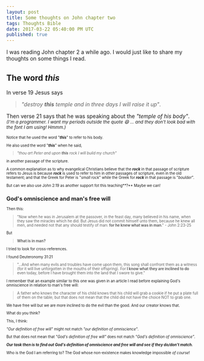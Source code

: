 ```yaml
---
layout: post
title: Some thoughts on John chapter two
tags: Thoughts Bible
date: 2017-03-22 05:40:00 PM UTC
published: true
---
```


<!-- March 23, 2017 1:40:00 AM Philippine Time -->

I was reading John chapter 2 a while ago. I would just like to share my thoughts on some things I read.

## The word _**this**_

In verse 19 Jesus says 

> _"destroy **this** temple and in three days I will raise it up"_. 

Then verse 21 says that he was speaking about the _"temple of his body"_. <small>_(I'm a programmer. I want my periods outside the quote :smile: ... and they don't look bad with the font I am using! Hmmm.)_<small>

<!--more-->

Notice that he used the word "**_this_**" to refer to his body.

He also used the word "**_this_**" when he said, 

> _"thou art Peter and upon **this** rock I will build my church"_

in another passage of the scripture.

A common explanation as to why evangelical Christians believe that the **_rock_** in that passage of scripture refers to Jesus is because **_rock_** is used to refer to him in other passages of scripture, even in the old testament; and that the Greek for Peter is "_small rock_" while the Greek for **_rock_** in that passage is "_boulder_".

But can we also use John 2:19 as another support fot this teaching**?** Maybe we can!

## God's omniscience and man's free will

Then this:

>  "Now when he was in Jerusalem at the passover, in the feast day, many believed in his name, when they saw the miracles which he did. But Jesus did not commit himself unto them, because he knew all men, and needed not that any should testify of man: **for he knew what was in man**." - John 2:23-25

But

> **What is in man?**

I tried to look for cross-references.

I found Deuteronomy 31:21
> "...And when many evils and troubles have come upon them, this song shall confront them as a witness (for it will live unforgotten in the mouths of their offspring). For **I know what they are inclined to do** even today, before I have brought them into the land that I swore to give.”


I remember that an example similar to this one was given in an article I read before explaining God's omniscience in relation to man's free will:

> A father who knows the character of his child knows that his child will grab a cookie if he put a plate full of them on the table; but that does not mean that the child did not have the choice NOT to grab one.

We have free will but we are more inclined to do the evil than the good. And our creator knows that.

What do you think?

This, I think:

_"Our definition of free will"_ might not match _"our definition of omniscience"_.

But that does not mean that _"God's definition of free will"_ does not match _"God's definition of omniscience"_.

**_Our task then is to find out God's definition of omniscience and free will and see if they do/don't match._**

Who is the God I am referring to? The God whose non-existence makes knowledge impossible _of course_!








